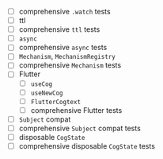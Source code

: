 - [ ] comprehensive `.watch` tests
- [ ] ttl
- [ ] comprehensive `ttl` tests
- [ ] `async`
- [ ] comprehensive `async` tests
- [ ] `Mechanism`, `MechanismRegistry`
- [ ] comprehensive `Mechanism` tests
- [ ] Flutter
  - [ ] `useCog`
  - [ ] `useNewCog`
  - [ ] `FlutterCogtext`
  - [ ] comprehensive Flutter tests
- [ ] `Subject` compat
- [ ] comprehensive `Subject` compat tests
- [ ] disposable `CogState`
- [ ] comprehensive disposable `CogState` tests
